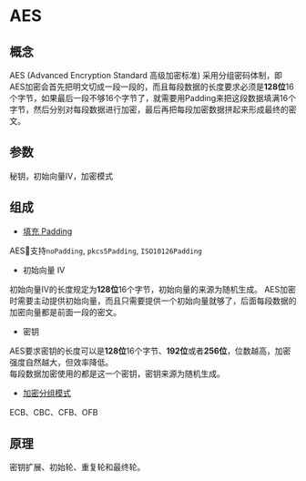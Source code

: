 # AES

## 概念

AES (Advanced Encryption Standard 高级加密标准) 采用分组密码体制，即AES加密会首先把明文切成一段一段的，而且每段数据的长度要求必须是**128位**16个字节，如果最后一段不够16个字节了，就需要用Padding来把这段数据填满16个字节，然后分别对每段数据进行加密，最后再把每段加密数据拼起来形成最终的密文。

## 参数

秘钥，初始向量IV，加密模式

## 组成

- [填充 Padding](crypt-padding.md)

AES支持`noPadding`, `pkcs5Padding`, `ISO10126Padding`

- 初始向量 IV

初始向量IV的长度规定为**128位**16个字节，初始向量的来源为随机生成。
AES加密时需要主动提供初始向量，而且只需要提供一个初始向量就够了，后面每段数据的加密向量都是前面一段的密文。  

- 密钥

AES要求密钥的长度可以是**128位**16个字节、**192位**或者**256位**，位数越高，加密强度自然越大，但效率降低。  
每段数据加密使用的都是这一个密钥，密钥来源为随机生成。

- [加密分组模式](crypt-mode.md)

ECB、CBC、CFB、OFB

## 原理

密钥扩展、初始轮、重复轮和最终轮。
